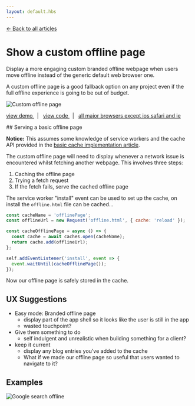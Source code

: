 ```yaml
---
layout: default.hbs
---
```


[&larr; Back to all articles](/)

# Show a custom offline page

Display a more engaging custom branded offline webpage when users move offline
instead of the generic default web browser one.

A custom offline page is a good fallback option on any project even if the full
offline experience is going to be out of budget.

![Custom offline page](/assets/custom-offline-page/offline-page.jpg)

<a href="https://custom-offline-page.glitch.me/">
  view demo
</a>
&nbsp; | &nbsp;
<a href="https://glitch.com/edit/#!/custom-offline-page">
  view code
</a>
&nbsp; | &nbsp;
<a href="https://caniuse.com/#search=caches">
  all major browsers except ios safari and ie
</a>

## Serving a basic offline page

<div class="callout">
  
  **Notice:** This assumes some knowledge of service workers and the cache API provided
  in the [basic cache implementation article](/a-basic-cache-implementation.html).

</div>

The custom offline page will need to display whenever a network issue is encountered
whilst fetching another webpage. This involves three steps:

1. Caching the offline page
2. Trying a fetch request
3. If the fetch fails, serve the cached offline page

The service worker "install" event can be used to set up the cache, on install the
`offline.html` file can be cached...

```javascript
const cacheName = 'offlinePage';
const offlineUrl = new Request('offline.html', { cache: 'reload' });

const cacheOfflinePage = async () => {
  const cache = await caches.open(cacheName);
  return cache.add(offlineUrl);
};

self.addEventListener('install', event => {
  event.waitUntil(cacheOfflinePage());
});
```

Now our offline page is safely stored in the cache.

## UX Suggestions

- Easy mode: Branded offline page
  - display part of the app shell so it looks like the user is still in the app
  - wasted touchpoint?
- Give them something to do
  - self indulgent and unrealistic when building something for a client?
- keep it current
  - display any blog entries you’ve added to the cache
  - What if we made our offline page so useful that users wanted to navigate to it?

## Examples

![Google search offline](/assets/custom-offline-page/google.jpg)
